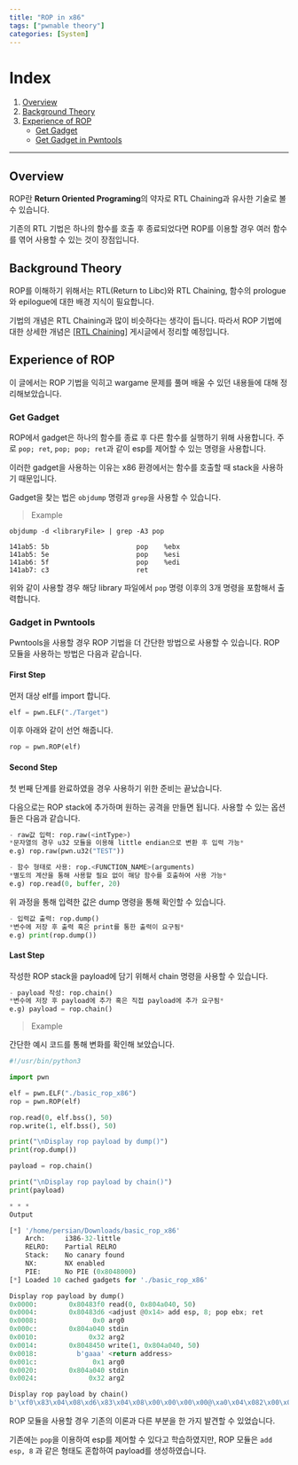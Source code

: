```yaml
---
title: "ROP in x86"
tags: ["pwnable theory"]
categories: [System]
---
```


# Index

1. [Overview](#overview)
2. [Background Theory](#background-theory)
3. [Experience of ROP](#experience-of-rop)
	- [Get Gadget](#get-gadget)
	- [Get Gadget in Pwntools](#get-gadget-in-pwntools)

* * *

## Overview

ROP란 **Return Oriented Programing**의 약자로 RTL Chaining과 유사한 기술로 볼 수 있습니다.

기존의 RTL 기법은 하나의 함수를 호출 후 종료되었다면 ROP를 이용할 경우 여러 함수를 엮어 사용할 수 있는 것이 장점입니다.

## Background Theory

ROP를 이해하기 위해서는 RTL(Return to Libc)와 RTL Chaining, 함수의 prologue와 epilogue에 대한 배경 지식이 필요합니다.

기법의 개념은 RTL Chaining과 많이 비슷하다는 생각이 듭니다. 따라서 ROP 기법에 대한 상세한 개념은 [[RTL Chaining](#)] 게시글에서 정리할 예정입니다.

## Experience of ROP

이 글에서는 ROP 기법을 익히고 wargame 문제를 풀며 배울 수 있던 내용들에 대해 정리해보았습니다.

### Get Gadget

ROP에서 gadget은 하나의 함수를 종료 후 다른 함수를 실행하기 위해 사용합니다. 주로 `pop; ret`, `pop; pop; ret`과 같이 esp를 제어할 수 있는 명령을 사용합니다.

이러한 gadget을 사용하는 이유는 x86 환경에서는 함수를 호출할 때 stack을 사용하기 때문입니다.

Gadget을 찾는 법은 `objdump` 명령과 `grep`을 사용할 수 있습니다.

> Example

```
objdump -d <libraryFile> | grep -A3 pop

141ab5:	5b                   	pop    %ebx
141ab5:	5e                   	pop    %esi
141ab6:	5f                   	pop    %edi
141ab7:	c3                   	ret
```

위와 같이 사용할 경우 해당 library 파일에서 `pop` 명령 이후의 3개 명령을 포함해서 출력합니다.

### Gadget in Pwntools

Pwntools을 사용할 경우 ROP 기법을 더 간단한 방법으로 사용할 수 있습니다. ROP 모듈을 사용하는 방법은 다음과 같습니다.

#### First Step

먼저 대상 elf를 import 합니다.

```python
elf = pwn.ELF("./Target")
```

이후 아래와 같이 선언 해줍니다.

```python
rop = pwn.ROP(elf)
```

#### Second Step

첫 번째 단계를 완료하였을 경우 사용하기 위한 준비는 끝났습니다.

다음으로는 ROP stack에 추가하며 원하는 공격을 만들면 됩니다. 사용할 수 있는 옵션들은 다음과 같습니다.

```python
- raw값 입력: rop.raw(<intType>)
*문자열의 경우 u32 모듈을 이용해 little endian으로 변환 후 입력 가능*
e.g) rop.raw(pwn.u32("TEST"))

- 함수 형태로 사용: rop.<FUNCTION_NAME>(arguments)
*별도의 계산을 통해 사용할 필요 없이 해당 함수를 호출하여 사용 가능*
e.g) rop.read(0, buffer, 20)
```

위 과정을 통해 입력한 값은 dump 명령을 통해 확인할 수 있습니다.

```python
- 입력값 출력: rop.dump()
*변수에 저장 후 출력 혹은 print를 통한 출력이 요구됨*
e.g) print(rop.dump())
```

#### Last Step

작성한 ROP stack을 payload에 담기 위해서 chain 명령을 사용할 수 있습니다.

```python
- payload 작성: rop.chain()
*변수에 저장 후 payload에 추가 혹은 직접 payload에 추가 요구됨*
e.g) payload = rop.chain()
```

> Example

간단한 예시 코드를 통해 변화를 확인해 보았습니다.

```python
#!/usr/bin/python3

import pwn 

elf = pwn.ELF("./basic_rop_x86")
rop = pwn.ROP(elf)

rop.read(0, elf.bss(), 50) 
rop.write(1, elf.bss(), 50) 

print("\nDisplay rop payload by dump()")
print(rop.dump())

payload = rop.chain()

print("\nDisplay rop payload by chain()")
print(payload)

* * *
Output

[*] '/home/persian/Downloads/basic_rop_x86'
    Arch:     i386-32-little
    RELRO:    Partial RELRO
    Stack:    No canary found
    NX:       NX enabled
    PIE:      No PIE (0x8048000)
[*] Loaded 10 cached gadgets for './basic_rop_x86'

Display rop payload by dump()
0x0000:        0x80483f0 read(0, 0x804a040, 50)
0x0004:        0x80483d6 <adjust @0x14> add esp, 8; pop ebx; ret
0x0008:              0x0 arg0
0x000c:        0x804a040 stdin
0x0010:             0x32 arg2
0x0014:        0x8048450 write(1, 0x804a040, 50)
0x0018:          b'gaaa' <return address>
0x001c:              0x1 arg0
0x0020:        0x804a040 stdin
0x0024:             0x32 arg2

Display rop payload by chain()
b'\xf0\x83\x04\x08\xd6\x83\x04\x08\x00\x00\x00\x00@\xa0\x04\x082\x00\x00\x00P\x84\x04\x08gaaa\x01\x00\x00\x00@\xa0\x04\x082\x00\x00\x00'
```

ROP 모듈을 사용할 경우 기존의 이론과 다른 부분을 한 가지 발견할 수 있었습니다.

기존에는 `pop`을 이용하여 esp를 제어할 수 있다고 학습하였지만, ROP 모듈은 `add esp, 8` 과 같은 형태도 혼합하여 payload를 생성하였습니다.
